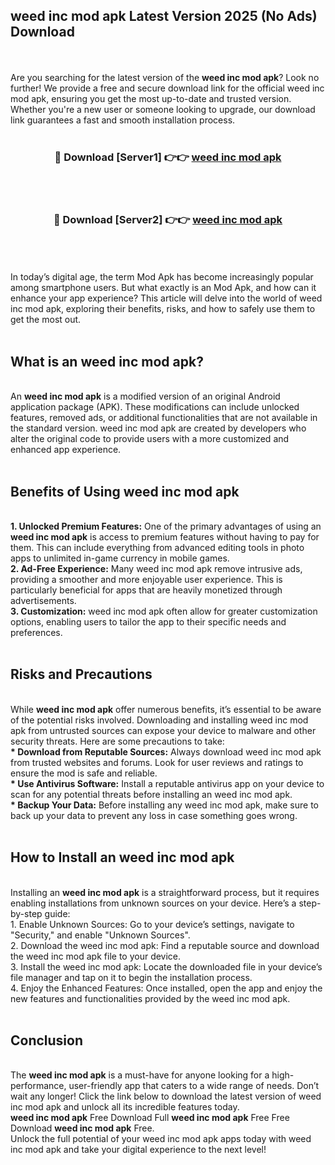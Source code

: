 ## weed inc mod apk Latest Version 2025 (No Ads) Download
<br><br>
Are you searching for the latest version of the <strong>weed inc mod apk</strong>? Look no further! We provide a free and secure download link for the official weed inc mod apk, ensuring you get the most up-to-date and trusted version. Whether you're a new user or someone looking to upgrade, our download link guarantees a fast and smooth installation process.
<br>
<br>
<div align="center">
<h3>🔴 Download [Server1] 👉👉 <a href="https://modyolo.store/weed_inc_mod_apk">weed inc mod apk</a></h3><br>
<br>
<h3>🔴 Download [Server2] 👉👉 <a href="https://modyolo.store/weed_inc_mod_apk">weed inc mod apk</a></h3><br>
</div>
<br>
<br>
In today’s digital age, the term Mod Apk has become increasingly popular among smartphone users. But what exactly is an Mod Apk, and how can it enhance your app experience? This article will delve into the world of weed inc mod apk, exploring their benefits, risks, and how to safely use them to get the most out.
<br>
<br>
<h2>What is an weed inc mod apk?</h2>
<br>
An <strong>weed inc mod apk</strong> is a modified version of an original Android application package (APK). These modifications can include unlocked features, removed ads, or additional functionalities that are not available in the standard version. weed inc mod apk are created by developers who alter the original code to provide users with a more customized and enhanced app experience.
<br>
<br>
<h2>Benefits of Using weed inc mod apk</h2>
<br>
<strong> 1. Unlocked Premium Features:</strong> One of the primary advantages of using an <strong>weed inc mod apk</strong> is access to premium features without having to pay for them. This can include everything from advanced editing tools in photo apps to unlimited in-game currency in mobile games.
<br>
<strong> 2. Ad-Free Experience:</strong> Many weed inc mod apk remove intrusive ads, providing a smoother and more enjoyable user experience. This is particularly beneficial for apps that are heavily monetized through advertisements.
<br>
<strong> 3. Customization:</strong> weed inc mod apk often allow for greater customization options, enabling users to tailor the app to their specific needs and preferences.
<br>
<br>
<h2>Risks and Precautions</h2>
<br>
While <strong>weed inc mod apk</strong> offer numerous benefits, it’s essential to be aware of the potential risks involved. Downloading and installing weed inc mod apk from untrusted sources can expose your device to malware and other security threats. Here are some precautions to take:
<br>
<strong> * Download from Reputable Sources:</strong> Always download weed inc mod apk from trusted websites and forums. Look for user reviews and ratings to ensure the mod is safe and reliable.
<br>
<strong> * Use Antivirus Software:</strong> Install a reputable antivirus app on your device to scan for any potential threats before installing an weed inc mod apk.
<br>
<strong> * Backup Your Data:</strong> Before installing any weed inc mod apk, make sure to back up your data to prevent any loss in case something goes wrong.
<br>
<br>
<h2>How to Install an weed inc mod apk</h2>
<br>
Installing an <strong>weed inc mod apk</strong> is a straightforward process, but it requires enabling installations from unknown sources on your device. Here’s a step-by-step guide:
<br>
 1. Enable Unknown Sources: Go to your device’s settings, navigate to "Security," and enable "Unknown Sources".
<br>
 2. Download the weed inc mod apk: Find a reputable source and download the weed inc mod apk file to your device.
<br>
 3. Install the weed inc mod apk: Locate the downloaded file in your device’s file manager and tap on it to begin the installation process.
<br>
 4. Enjoy the Enhanced Features: Once installed, open the app and enjoy the new features and functionalities provided by the weed inc mod apk.
<br>
<br>
<h2><strong>Conclusion</strong></h2>
<br>
The <strong>weed inc mod apk</strong> is a must-have for anyone looking for a high-performance, user-friendly app that caters to a wide range of needs. Don’t wait any longer! Click the link below to download the latest version of weed inc mod apk and unlock all its incredible features today.
<br>
<strong>weed inc mod apk</strong> Free Download Full <strong>weed inc mod apk</strong> Free Free Download <strong>weed inc mod apk</strong> Free.
<br>
Unlock the full potential of your weed inc mod apk apps today with weed inc mod apk and take your digital experience to the next level!

